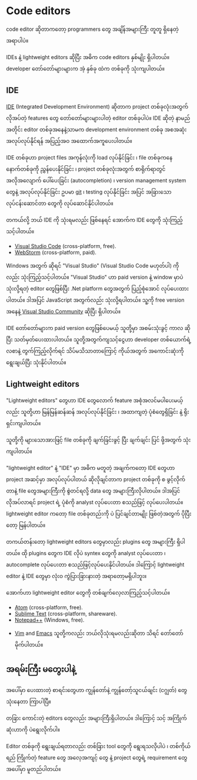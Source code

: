 # Code editors

<!-- A code editor is the place where programmers spend most of their time. -->

code editor ဆိုတာကတော့ programmers တွေ အချိန်အများကြီး တူတူ ရှိနေတဲ့ အရာပါပဲ။

<!-- There are two main types of code editors: IDEs and lightweight editors. Many people use one tool of each type. -->

IDEs နဲ့ lightweight editors ဆိုပြီး အဓိက code editors နှစ်မျိုး ရှိပါတယ်။ developer တော်တော်များများက အဲ့ နှစ်ခု ထဲက တစ်ခုကို သုံးကျပါတယ်။

## IDE

<!-- The term [IDE](https://en.wikipedia.org/wiki/Integrated_development_environment) (Integrated Development Environment) refers to a powerful editor with many features that usually operates on a "whole project." As the name suggests, it's not just an editor, but a full-scale "development environment." -->

[IDE](https://en.wikipedia.org/wiki/Integrated_development_environment) (Integrated Development Environment) ဆိုတာက project တစ်ခုလုံးအတွက် လိုအပ်တဲ့ features တွေ တော်တော်များများပါတဲ့ editor တစ်ခုပါပဲ။ IDE ဆိုတဲ့ နာမည်အတိုင်း editor တစ်ခုအနေနဲ့သာမက development environment တစ်ခု အစအဆုံး အလုပ်လုပ်နိုင်ရန် အပြည့်အဝ အထောက်အကူပေးပါတယ်။

<!-- An IDE loads the project (which can be many files), allows navigation between files, provides autocompletion based on the whole project (not just the open file), and integrates with a version management system (like [git](https://git-scm.com/)), a testing environment, and other "project-level" stuff. -->

IDE တစ်ခုဟာ project files အကုန်လုံးကို load လုပ်နိုင်ခြင်း ၊ file တစ်ခုကနေ နောက်တစ်ခုကို ညွှန်ပေးနိုင်ခြင်း ၊ project တစ်ခုလုံးအတွက် စာရိုက်ရာတွင် အလိုအလျောက် ပေါ်ပေးခြင်း (autocompletion) ၊ version management system တွေနဲ့ အလုပ်လုပ်နိုင်ခြင်း ဥပမာ [git](https://git-scm.com/) ၊ testing လုပ်နိုင်ခြင်း အပြင် အခြားသော လုပ်ငန်းဆောင်တာ တွေကို လုပ်ဆောင်နိုင်ပါတယ်။

<!-- If you haven't selected an IDE yet, consider the following options: -->

တကယ်လို့ ဘယ် IDE ကို သုံးရမလည်း ဖြစ်နေရင် အောက်က IDE တွေကို သုံးကြည့်သင့်ပါတယ်။

- [Visual Studio Code](https://code.visualstudio.com/) (cross-platform, free).
- [WebStorm](http://www.jetbrains.com/webstorm/) (cross-platform, paid).

<!-- For Windows, there's also "Visual Studio", not to be confused with "Visual Studio Code". "Visual Studio" is a paid and mighty Windows-only editor, well-suited for the .NET platform. It's also good at JavaScript. There's also a free version [Visual Studio Community](https://www.visualstudio.com/vs/community/). -->

Windows အတွက် ဆိုရင် "Visual Studio" (Visual Studio Code မဟုတ်ပါ) ကိုလည်း သုံးကြည့်သင့်ပါတယ်။ "Visual Studio" ဟာ paid version နဲ့ window မှာပဲ သုံးလို့ရတဲ့ editor တွေဖြစ်ပြီး .Net platform တွေအတွက် ပြည့်စုံအောင် လုပ်ပေးထားပါတယ်။ ဒါအပြင် JavaScript အတွက်လည်း သုံးလို့ရပါတယ်။ သူ့ကို free version အနေနဲ့ [Visual Studio Community](https://www.visualstudio.com/vs/community/) ဆိုပြီး ရှိပါတယ်။

<!-- Many IDEs are paid, but have a trial period. Their cost is usually negligible compared to a qualified developer's salary, so just choose the best one for you. -->

IDE တော်တော်များက paid version တွေဖြစ်ပေမယ့် သူတို့မှာ အစမ်းသုံးခွင့် ကာလ ဆိုပြီး သတ်မှတ်ပေးထားပါတယ်။ သူတို့အတွက်ကျသင့်ငွေဟာ developer တစ်ယောက်ရဲ့လစာနဲ့ တွက်ကြည့်လိုက်ရင် သိပ်မသိသာတာကြောင့် ကိုယ်အတွက် အကောင်းဆုံးကို ရွေးချယ်ပြီး သုံးနိုင်ပါတယ်။

## Lightweight editors

<!-- "Lightweight editors" are not as powerful as IDEs, but they're fast, elegant and simple. -->

"Lightweight editors" တွေဟာ IDE တွေလောက် feature အစုံအလင်မပါပေးမယ့်လည်း သူတို့ဟာ မြန်မြန်ဆန်ဆန် အလုပ်လုပ်နိုင်ခြင်း ၊ အထာကျတဲ့ ပုံစံတွေရှိခြင်း နဲ့ ရိုးရှင်းကျပါတယ်။

<!-- They are mainly used to open and edit a file instantly. -->

သူတို့ကို များသောအားဖြင့် file တစ်ခုကို ချက်ခြင်းဖွင့် ပြီး ချက်ချင်း ပြင် ဖို့အတွက် သုံးကျပါတယ်။

<!-- The main difference between a "lightweight editor" and an "IDE" is that an IDE works on a project-level, so it loads much more data on start, analyzes the project structure if needed and so on. A lightweight editor is much faster if we need only one file. -->

"lightweight editor" နဲ့ "IDE" မှာ အဓိက မတူတဲ့ အချက်ကတော့ IDE တွေဟာ project အဆင့်မှာ အလုပ်လုပ်ပါတယ် ဆိုလိုချင်တာက project တစ်ခုကို စ ဖွင့်လိုက်တာနဲ့ file တွေအများကြီးကို စွဲတင်ရလို့ data တွေ အများကြီးလိုပါတယ်။ ဒါအပြင် လိုအပ်လာရင် project ရဲ့ ပုံစံကို analyst လုပ်ပေးတာ စသည်ဖြင့် လုပ်ပေးပါတယ်။ lightweight editor ကတော့ file တစ်ခုတည်းကို ပဲ ပြင်ချင်တာမျိုး ဖြစ်တဲ့အတွက် ပိုပြီးတော့ မြန်ပါတယ်။

<!-- In practice, lightweight editors may have a lot of plugins including directory-level syntax analyzers and autocompleters, so there's no strict border between a lightweight editor and an IDE. -->

တကယ်တန်းတော့ lightweight editors တွေမှာလည်း plugins တွေ အများကြီး ရှိပါတယ်။ ထို plugins တွေက IDE လိုပဲ syntex တွေကို analyst လုပ်ပေးတာ ၊ autocomplete လုပ်ပေးတာ စသည်ဖြင့်လုပ်ပေးနိုင်ပါတယ်။ ဒါကြောင့် lightweight editor နဲ့ IDE တွေမှာ လုံးဝ ကွဲပြားခြားနားတဲ့ အရာတော့မရှိပါဘူး။

<!-- The following options deserve your attention: -->

အောက်ဟာ lightweight editor တွေကို တစ်ချက်လေ့လာကြည့်သင့်ပါတယ်။

- [Atom](https://atom.io/) (cross-platform, free).
- [Sublime Text](http://www.sublimetext.com) (cross-platform, shareware).
- [Notepad++](https://notepad-plus-plus.org/) (Windows, free).
<!-- - [Vim](http://www.vim.org/) and [Emacs](https://www.gnu.org/software/emacs/) are also cool if you know how to use them. -->
- [Vim](http://www.vim.org/) and [Emacs](https://www.gnu.org/software/emacs/) သူတို့ကလည်း ဘယ်လိုသုံးရမလည်းဆိုတာ သိရင် တော်တော်မိုက်ပါတယ်။

<!-- ## Let's not argue -->

## အရမ်းကြီး မတွေးပါနဲ့

<!-- The editors in the lists above are those that either I or my friends whom I consider good developers have been using for a long time and are happy with. -->

အပေါ်မှာ ပေးထားတဲ့ စာရင်းတွေဟာ ကျွန်တော်နဲ့ ကျွန်တော့်သူငယ်ချင်း (ငဂျွတ်) တွေ သုံးနေတာ ကြာပါပြီ။

<!-- There are other great editors in our big world. Please choose the one you like the most. -->

တခြား ကောင်းတဲ့ editors တွေလည်း အများကြီးရှိပါတယ်။ ဒါကြောင့် သင့် အကြိုက်ဆုံးဟာကို ပဲ​ရွေးလိုက်ပါ။

<!-- The choice of an editor, like any other tool, is individual and depends on your projects, habits, and personal preferences. -->

Editor တစ်ခုကို ရွေးချယ်ရတာလည်း တစ်ခြား tool တွေကို ရွေးရသလိုပါပဲ ၊​ တစ်ကိုယ်ရည် ကြိုက်တဲ့ feature တွေ အလေ့အကျင့် တွေ နဲ့ project တွေရဲ့ requirement တွေ​အပေါ်မှာ မူတည်ပါတယ်။
